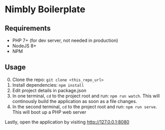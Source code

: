 # Nimbly Boilerplate

## Requirements
- PHP 7+ (for dev server, not needed in production)
- NodeJS 8+
- NPM

## Usage

0) Clone the repo: `git clone <this_repo_url>`  
1) Install dependencies: `npm install`  
2) Edit project details in package.json  
3) In one terminal, `cd` to the project root and run: `npm run watch`. This will continously build the application as soon as a file changes.  
4) In the second terminal, `cd` to the project root and run: `npm run serve`. This will boot up a PHP web server

Lastly, open the application by visiting http://127.0.0.1:8080